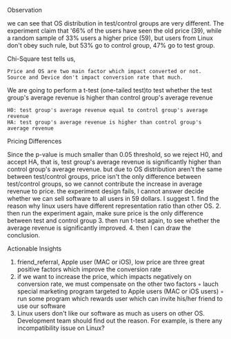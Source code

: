 Observation

we can see that OS distribution in test/control groups are very different. The experiment claim that '66% of the users have seen the old price (39), while a random sample of 33% users a higher price (59), but users from Linux don't obey such rule, but 53% go to control group, 47% go to test group.

Chi-Square test tells us,

    Price and OS are two main factor which impact converted or not.
    Source and Device don't impact conversion rate that much.


We are going to perform a t-test (one-tailed test)to test whether the test group's average revenue is higher than control group's average revenue

    H0: test group's average revenue equal to control group's average revenue
    HA: test group's average revenue is higher than control group's average revenue


Pricing Differences

Since the p-value is much smaller than 0.05 threshold, so we reject H0, and accept HA, that is, test group's average revenue is significantly higher than control group's average revenue.
but due to OS distribution aren't the same between test/control groups, price isn't the only difference between test/control groups, so we cannot contribute the increase in average revenue to price.
the experiment design fails, I cannot answer decide whether we can sell software to all users in 59 dollars. I suggest
	1.	find the reason why linux users have different representation ratio than other OS.
	2.	then run the experiment again, make sure price is the only difference between test and control group
	3.	then run t-test again, to see whether the average revenue is significantly improved.
	4.	then I can draw the conclusion.


Actionable Insights

1. friend_referral, Apple user (MAC or iOS), low price are three great positive factors which improve the conversion rate
2. if we want to increase the price, which impacts negatively on conversion rate, we must compensate on the other two factors
	◦	lauch special marketing program targeted to Apple users (MAC or iOS users)
	◦	run some program which rewards user which can invite his/her friend to use our software
3. Linux users don't like our software as much as users on other OS. Development team should find out the reason. For example, is there any incompatibility issue on Linux?

